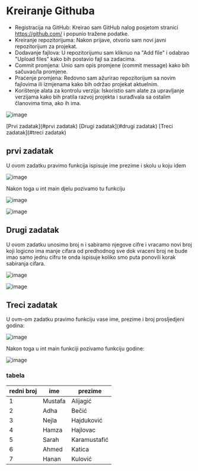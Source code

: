 # Kreiranje Githuba
- Registracija na GitHub: Kreirao sam GitHub nalog posjetom stranici https://github.com/ i popunio tražene podatke.
- Kreiranje repozitorijuma: Nakon prijave, otvorio sam novi  javni repozitorijum za projekat.
- Dodavanje fajlova: U repozitorijumu sam kliknuo na "Add file" i odabrao  "Upload files" kako bih postavio  fajl sa zadacima.
- Commit promjena: Unio sam opis promjene (commit message) kako bih sačuvao/la promjene.
- Praćenje promjena: Redovno sam ažurirao repozitorijum sa novim fajlovima ili izmjenama kako bih održao projekat aktuelnim.
- Korištenje alata za kontrolu verzija: Iskoristio sam alate za upravljanje verzijama kako bih pratila razvoj projekta i surađivala sa ostalim članovima tima, ako ih ima.

![image](https://github.com/Ahmedkaleee/kaletovtibra/assets/168560106/20c01ba0-ffc6-422c-b1fb-e757d2ee9136)

[Prvi zadatak](#prvi zadatak)
[Drugi zadatak](#drugi zadatak)
[Treci zadatak](#treci zadatak)


## prvi zadatak 

U ovom zadatku pravimo funkcija ispisuje ime prezime i skolu u koju idem

![image](https://github.com/Ahmedkaleee/kaletovtibra/assets/168560106/d0263eaa-4783-4727-ac62-c55efb88b2d4)

Nakon toga u int main djelu pozivamo tu funkciju


![image](https://github.com/Ahmedkaleee/kaletovtibra/assets/168560106/8358eb92-8286-4088-970c-0cddd0fff0e0)

![image](https://github.com/Ahmedkaleee/kaletovtibra/assets/168560106/5d29b3a2-0f90-4711-a50c-eefea32c0444)

## Drugi zadatak 

U ovom zadatku unosimo broj n i sabiramo njegove cifre i vracamo novi broj koji logicno ima manje cifara od predhodnog sve dok vraceni broj ne bude imao samo jednu cifru te onda ispisuje koliko smo puta ponovili korak sabiranja cifara.

![image](https://github.com/Ahmedkaleee/kaletovtibra/assets/168560106/10b5f281-5fce-4293-b8e6-6c56d9a82c21)


![image](https://github.com/Ahmedkaleee/kaletovtibra/assets/168560106/fa378b99-b238-4fda-b47d-f5116479f1ec)

## Treci zadatak

U ovm-om zadatku pravimo funkciju vase ime, prezime i broj prosljedjeni godina:


![image](https://github.com/Ahmedkaleee/kaletovtibra/assets/168560106/bac0a2fb-27a4-4a19-9e9a-d2379cf60ca1)


Nakon toga u int main funkciji pozivamo funkciju godine: 


![image](https://github.com/Ahmedkaleee/kaletovtibra/assets/168560106/cb45e368-101d-4536-a22d-7b358e4f9cf2)


### tabela


|redni broj|ime|prezime|
|----------|---|-------|
|1|Mustafa|Alijagić  |
|2|Adha| Bečić        |
|3|Nejla | Hajduković  |
|4|Hamza |Hajlovac    |
|5|Sarah |Karamustafić|
|6|  Ahmed| Katica    |
|7| Hanan | Kulović   | 



